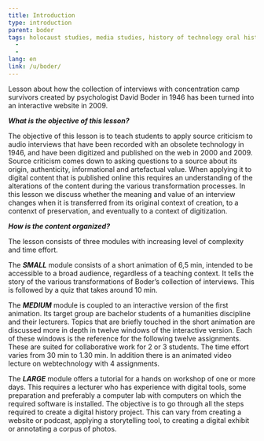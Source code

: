 ```yaml
---
title: Introduction
type: introduction
parent: boder
tags: holocaust studies, media studies, history of technology oral history,
  -
  -
lang: en
link: /u/boder/
---
```




<!-- more -->


Lesson about how the collection of interviews with concentration camp survivors created by psychologist David Boder in 1946 has been turned into an interactive website in 2009.


***What is the objective of this lesson?***

The objective of this lesson is to teach students to apply source criticism to audio interviews that have been recorded with an obsolete technology in 1946, and have been digitized and published on the web in 2000 and 2009. Source criticism comes down to asking questions to a source about its origin, authenticity, informational and artefactual value. When applying it to digital content that is published online this requires an understanding of the alterations of the content during the various transformation processes. In this lesson we discuss whether the meaning and value of an interview changes when it is transferred from its original context of creation, to a contenxt of preservation, and eventually to a context of digitization.

***How is the content organized?***

The lesson consists of three modules with increasing level of complexity and time effort.

The ***SMALL*** module consists of a short animation of 6,5 min, intended to be accessible to a broad audience, regardless of a teaching context. It tells the story of the various transformations of Boder’s collection of interviews. This is followed by a quiz that takes around 10 min.

The ***MEDIUM*** module is coupled to an interactive version of the first animation. Its target group are bachelor students of a humanities discipline and their lecturers. Topics that are briefly touched in the short animation are discussed more in depth in twelve windows of the interactive version. Each of these windows is the reference for the following twelve assignments. These are suited for collaborative work for 2 or 3 students. The time effort varies from 30 min to 1.30 min. In addition there is an animated video lecture on webtechnology with 4 assignments.

The ***LARGE*** module offers a tutorial for a hands on workshop of one or more days. This requires a lecturer who has experience with digital tools, some preparation and preferably a computer lab with computers on which the required software is installed.
The objective is to go through all the steps required to create a digital history project. This can vary from creating a website or podcast, applying a storytelling tool, to creating a digital exhibit or annotating a corpus of photos.
